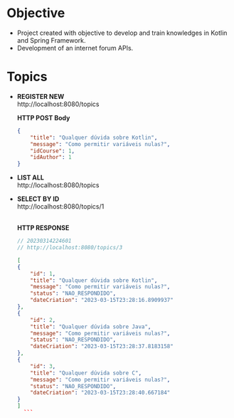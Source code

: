 # Objective
* Project created with objective to develop and train knowledges in Kotlin and Spring Framework. <br>
* Development of an internet forum APIs.

# Topics
* **REGISTER NEW** <br>
http://localhost:8080/topics

    **HTTP POST Body**
    ```JSON
    {
        "title": "Qualquer dúvida sobre Kotlin",
        "message": "Como permitir variáveis nulas?",
        "idCourse": 1,
        "idAuthor": 1
    }
    ```

* **LIST ALL**<br>
http://localhost:8080/topics

* **SELECT BY ID** <br>
http://localhost:8080/topics/1 <br><br>

    **HTTP RESPONSE**
    ```KOTLIN
    // 20230314224601
    // http://localhost:8080/topics/3
    ```

    ```JSON
  [
    {
        "id": 1,
        "title": "Qualquer dúvida sobre Kotlin",
        "message": "Como permitir variáveis nulas?",
        "status": "NAO_RESPONDIDO",
        "dateCriation": "2023-03-15T23:28:16.8909937"
    },
    {
        "id": 2,
        "title": "Qualquer dúvida sobre Java",
        "message": "Como permitir variáveis nulas?",
        "status": "NAO_RESPONDIDO",
        "dateCriation": "2023-03-15T23:28:37.8183158"
    },
    {
        "id": 3,
        "title": "Qualquer dúvida sobre C",
        "message": "Como permitir variáveis nulas?",
        "status": "NAO_RESPONDIDO",
        "dateCriation": "2023-03-15T23:28:40.667184"
    }
  ]
      ```

